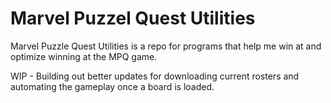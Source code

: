 # Marvel Puzzel Quest Utilities

Marvel Puzzle Quest Utilities is a repo for programs that help me win at and optimize winning at the MPQ game.

WIP - Building out better updates for downloading current rosters and automating the gameplay once a board is loaded.
